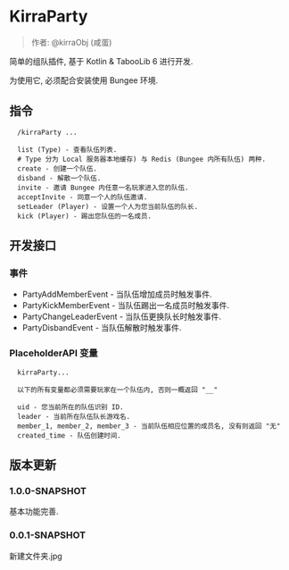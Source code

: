 # KirraParty

> 作者: @kirraObj (咸蛋)

简单的组队插件, 基于 Kotlin & TabooLib 6 进行开发.

为使用它, 必须配合安装使用 Bungee 环境.

## 指令
```text
  /kirraParty ...

  list (Type) - 查看队伍列表.
  # Type 分为 Local 服务器本地缓存) 与 Redis (Bungee 内所有队伍) 两种.
  create - 创建一个队伍.
  disband - 解散一个队伍.
  invite - 邀请 Bungee 内任意一名玩家进入您的队伍.
  acceptInvite - 同意一个人的队伍邀请.
  setLeader (Player) - 设置一个人为您当前队伍的队长.
  kick (Player) - 踢出您队伍的一名成员.
```

## 开发接口

### 事件

- PartyAddMemberEvent - 当队伍增加成员时触发事件.
- PartyKickMemberEvent - 当队伍踢出一名成员时触发事件.
- PartyChangeLeaderEvent - 当队伍更换队长时触发事件.
- PartyDisbandEvent - 当队伍解散时触发事件.

### PlaceholderAPI 变量

```text
  kirraParty...

  以下的所有变量都必须需要玩家在一个队伍内, 否则一概返回 "__"

  uid - 您当前所在的队伍识别 ID.
  leader - 当前所在队伍队长游戏名.
  member_1, member_2, member_3 - 当前队伍相应位置的成员名, 没有则返回 "无"
  created_time - 队伍创建时间.
```

## 版本更新

### 1.0.0-SNAPSHOT
基本功能完善.

### 0.0.1-SNAPSHOT
新建文件夹.jpg
